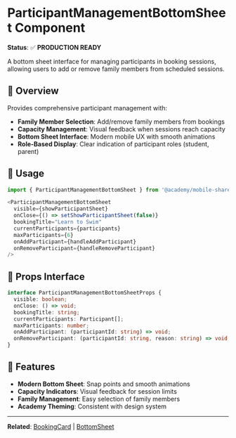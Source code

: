 # ParticipantManagementBottomSheet Component

**Status**: ✅ **PRODUCTION READY**

A bottom sheet interface for managing participants in booking sessions, allowing users to add or remove family members from scheduled sessions.

## 🎯 Overview

Provides comprehensive participant management with:
- **Family Member Selection**: Add/remove family members from bookings
- **Capacity Management**: Visual feedback when sessions reach capacity
- **Bottom Sheet Interface**: Modern mobile UX with smooth animations
- **Role-Based Display**: Clear indication of participant roles (student, parent)

## 📱 Usage

```typescript
import { ParticipantManagementBottomSheet } from '@academy/mobile-shared';

<ParticipantManagementBottomSheet
  visible={showParticipantSheet}
  onClose={() => setShowParticipantSheet(false)}
  bookingTitle="Learn to Swim"
  currentParticipants={participants}
  maxParticipants={6}
  onAddParticipant={handleAddParticipant}
  onRemoveParticipant={handleRemoveParticipant}
/>
```

## 🔧 Props Interface

```typescript
interface ParticipantManagementBottomSheetProps {
  visible: boolean;
  onClose: () => void;
  bookingTitle: string;
  currentParticipants: Participant[];
  maxParticipants: number;
  onAddParticipant: (participantId: string) => void;
  onRemoveParticipant: (participantId: string, reason: string) => void;
}
```

## 🎨 Features

- **Modern Bottom Sheet**: Snap points and smooth animations
- **Capacity Indicators**: Visual feedback for session limits
- **Family Management**: Easy selection of family members
- **Academy Theming**: Consistent with design system

---

**Related**: [BookingCard](./BookingCard.md) | [BottomSheet](../navigation/BottomSheet.md)